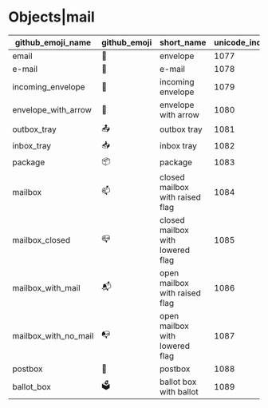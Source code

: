 # Objects|mail

|github_emoji_name|github_emoji|short_name|unicode_index|
|---|---|---|---|
|email|:email:|envelope|1077|
|e-mail|:e-mail:|e-mail|1078|
|incoming_envelope|:incoming_envelope:|incoming envelope|1079|
|envelope_with_arrow|:envelope_with_arrow:|envelope with arrow|1080|
|outbox_tray|:outbox_tray:|outbox tray|1081|
|inbox_tray|:inbox_tray:|inbox tray|1082|
|package|:package:|package|1083|
|mailbox|:mailbox:|closed mailbox with raised flag|1084|
|mailbox_closed|:mailbox_closed:|closed mailbox with lowered flag|1085|
|mailbox_with_mail|:mailbox_with_mail:|open mailbox with raised flag|1086|
|mailbox_with_no_mail|:mailbox_with_no_mail:|open mailbox with lowered flag|1087|
|postbox|:postbox:|postbox|1088|
|ballot_box|:ballot_box:|ballot box with ballot|1089|
